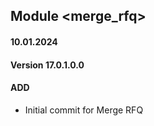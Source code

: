 ## Module <merge_rfq>

#### 10.01.2024
#### Version 17.0.1.0.0
#### ADD

- Initial commit for Merge RFQ
